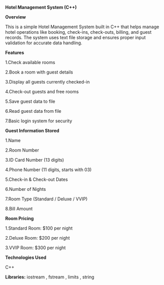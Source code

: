 **Hotel Management System (C++)**

**Overview**

This is a simple Hotel Management System built in C++ that helps manage hotel operations like booking, check-ins, check-outs, billing, and guest records. The system uses text file storage and ensures proper input validation for accurate data handling.

**Features**

1.Check available rooms

2.Book a room with guest details

3.Display all guests currently checked-in

4.Check-out guests and free rooms

5.Save guest data to file

6.Read guest data from file

7.Basic login system for security

**Guest Information Stored**

1.Name

2.Room Number

3.ID Card Number (13 digits)

4.Phone Number (11 digits, starts with 03)

5.Check-in & Check-out Dates

6.Number of Nights

7.Room Type (Standard / Deluxe / VVIP)

8.Bill Amount

**Room Pricing**

1.Standard Room: $100 per night

2.Deluxe Room: $200 per night

3.VVIP Room: $300 per night

**Technologies Used**

C++

**Libraries:** iostream , fstream , limits , string
